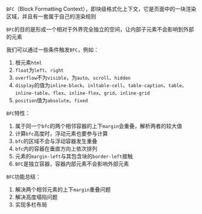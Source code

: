 `BFC`（Block Formatting Context），即块级格式化上下文，它是页面中的一块渲染区域，并且有一套属于自己的渲染规则

`BFC`的目的是形成一个相对于外界完全独立的空间，让内部子元素不会影响到外部的元素

我们可以通过一些条件触发`BFC`，例如：

1. 根元素`html`
2. `float`为`left`、`right`
3. `overflow`不为`visible`，为`auto`、`scroll`、`hidden`
4. `display`的值为`inline-block`、`inltable-cell`、`table-caption`、`table`、`inline-table`、`flex`、`inline-flex`、`grid`、`inline-grid`
5. `position`值为`absolute`、`fixed`

`BFC`特性：

1. 属于同一个`bfc`的两个相邻容器的上下`margin`会重叠，解析两者的较大值
2. 计算`bfc`高度时，浮动元素也要参与计算
3. `bfc`的区域不会与浮动容器发生重叠
4. `bfc`内的容器在垂直方向上依次排列
5. 元素的`margin-left`与其包含块的`border-left`接触
6. `BFC`是独立容器，容器内部元素不会影响外部元素

`BFC`功能总结：

1. 解决两个相邻元素的上下`margin`重叠问题
2. 解决高度塌陷问题
3. 实现多栏布局